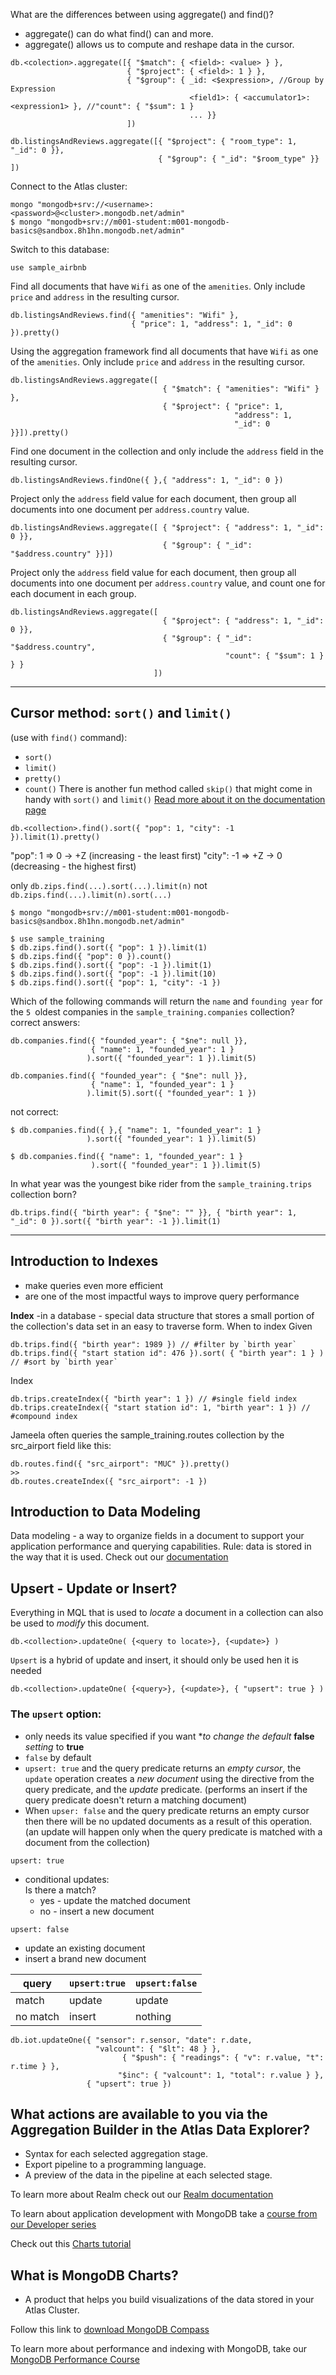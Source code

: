What are the differences between using aggregate() and find()?
- aggregate() can do what find() can and more.
- aggregate() allows us to compute and reshape data in the cursor.
```
db.<colection>.aggregate([{ "$match": { <field>: <value> } },
                          { "$project": { <field>: 1 } },
                          { "$group": { _id: <$expression>, //Group by Expression
                                        <field1>: { <accumulator1>: <expression1> }, //"count": { "$sum": 1 }
                                        ... }}
                          ])

db.listingsAndReviews.aggregate([{ "$project": { "room_type": 1, "_id": 0 }},
                                 { "$group": { "_id": "$room_type" }} ])
```

Connect to the Atlas cluster:
``` 
mongo "mongodb+srv://<username>:<password>@<cluster>.mongodb.net/admin"
$ mongo "mongodb+srv://m001-student:m001-mongodb-basics@sandbox.8h1hn.mongodb.net/admin"
``` 
Switch to this database:
``` 
use sample_airbnb
``` 
Find all documents that have `Wifi` as one of the `amenities`. Only include `price` and `address` in the resulting cursor.
``` 
db.listingsAndReviews.find({ "amenities": "Wifi" },
                           { "price": 1, "address": 1, "_id": 0 }).pretty()
``` 
Using the aggregation framework find all documents that have `Wifi` as one of the `amenities`. 
Only include `price` and `address` in the resulting cursor.
``` 
db.listingsAndReviews.aggregate([
                                  { "$match": { "amenities": "Wifi" } },
                                  { "$project": { "price": 1,
                                                  "address": 1,
                                                  "_id": 0 }}]).pretty()
``` 
Find one document in the collection and only include the `address` field in the resulting cursor.
``` 
db.listingsAndReviews.findOne({ },{ "address": 1, "_id": 0 })
``` 
Project only the `address` field value for each document, then group all documents into one document per `address.country` value.
``` 
db.listingsAndReviews.aggregate([ { "$project": { "address": 1, "_id": 0 }},
                                  { "$group": { "_id": "$address.country" }}])
``` 
Project only the `address` field value for each document, then group all documents into one document per `address.country` value, and count one for each document in each group.
``` 
db.listingsAndReviews.aggregate([
                                  { "$project": { "address": 1, "_id": 0 }},
                                  { "$group": { "_id": "$address.country",
                                                "count": { "$sum": 1 } } }
                                ])
```
---
## Cursor method: `sort()` and `limit()` 
(use with `find()` command):
- `sort()`
- `limit()`
- `pretty()`
- `count()`
There is another fun method called `skip()` that might come in handy with `sort()` and `limit()`
[Read more about it on the documentation page](https://docs.mongodb.com/manual/reference/method/cursor.skip/index.html)
```
db.<collection>.find().sort({ "pop": 1, "city": -1 }).limit(1).pretty()
```
"pop": 1 => 0 -> +Z (increasing - the least first)
"city": -1 => +Z -> 0 (decreasing - the highest first)

only `db.zips.find(...).sort(...).limit(n)`
not `db.zips.find(...).limit(n).sort(...)`

```
$ mongo "mongodb+srv://m001-student:m001-mongodb-basics@sandbox.8h1hn.mongodb.net/admin"

$ use sample_training
$ db.zips.find().sort({ "pop": 1 }).limit(1)
$ db.zips.find({ "pop": 0 }).count()
$ db.zips.find().sort({ "pop": -1 }).limit(1)
$ db.zips.find().sort({ "pop": -1 }).limit(10)
$ db.zips.find().sort({ "pop": 1, "city": -1 })
```
Which of the following commands will return the `name` and `founding year` for the `5 `oldest companies 
in the `sample_training.companies` collection?
correct answers:
```
db.companies.find({ "founded_year": { "$ne": null }},
                  { "name": 1, "founded_year": 1 }
                 ).sort({ "founded_year": 1 }).limit(5)
         
db.companies.find({ "founded_year": { "$ne": null }},
                  { "name": 1, "founded_year": 1 }
                 ).limit(5).sort({ "founded_year": 1 })
```
not correct: 
```
$ db.companies.find({ },{ "name": 1, "founded_year": 1 }
                 ).sort({ "founded_year": 1 }).limit(5)

$ db.companies.find({ "name": 1, "founded_year": 1 }
                  ).sort({ "founded_year": 1 }).limit(5)
```

In what year was the youngest bike rider from the `sample_training.trips` collection born?
```
db.trips.find({ "birth year": { "$ne": "" }}, { "birth year": 1, "_id": 0 }).sort({ "birth year": -1 }).limit(1)
```
---
## Introduction to Indexes
- make queries even more efficient
- are one of the most impactful ways to improve query performance

**Index** -in a database - special data structure that stores a small portion of the collection's data set in an easy to traverse form.
When to index
Given
```
db.trips.find({ "birth year": 1989 }) // #filter by `birth year`
db.trips.find({ "start station id": 476 }).sort( { "birth year": 1 } ) // #sort by `birth year`
```
Index
```
db.trips.createIndex({ "birth year": 1 }) // #single field index
db.trips.createIndex({ "start station id": 1, "birth year": 1 }) // #compound index 
```
Jameela often queries the sample_training.routes collection by the src_airport field like this:
```
db.routes.find({ "src_airport": "MUC" }).pretty()
>>
db.routes.createIndex({ "src_airport": -1 })
```
## Introduction to Data Modeling

Data modeling - a way to organize fields in a document to support your application performance and querying capabilities.
Rule: data is stored in the way that it is used. 
Check out our [documentation](https://docs.mongodb.com/manual/core/data-modeling-introduction/) 

## Upsert - Update or Insert?
Everything in MQL that is used to *locate* a document in a collection can also be used to *modify* this document.   
```
db.<collection>.updateOne( {<query to locate>}, {<update>} )
```
`Upsert` is a hybrid of update and insert, it should only be used hen it is needed  
```
db.<collection>.updateOne( {<query>}, {<update>}, { "upsert": true } )
``` 
### The `upsert` option: 
  
- only needs its value specified if you want **to change the default* **false** *setting* to **true**
- `false` by default
- `upsert: true` and the query predicate returns an *empty cursor*, 
  the `update` operation creates a *new document* using the directive from the query predicate, and the *update* predicate. 
  (performs an insert if the query predicate doesn't return a matching document)
- When `upser: false` and the query predicate returns an empty cursor then there will be no updated documents as a result of this operation.  
  (an update will happen only when the query predicate is matched with a document from the collection)


`upsert: true`
- conditional updates:  
  Is there a match?
  - yes - update the matched document
  - no - insert a new document

`upsert: false`
- update an existing document
- insert a brand new document

query | `upsert:true` |	`upsert:false`
---|---|---
match | update | update
no match | insert |	nothing

```
db.iot.updateOne({ "sensor": r.sensor, "date": r.date,
                   "valcount": { "$lt": 48 } },
                         { "$push": { "readings": { "v": r.value, "t": r.time } },
                        "$inc": { "valcount": 1, "total": r.value } },
                 { "upsert": true })
```

## What actions are available to you via the Aggregation Builder in the Atlas Data Explorer?

- Syntax for each selected aggregation stage.
- Export pipeline to a programming language.
- A preview of the data in the pipeline at each selected stage.

To learn more about Realm check out our [Realm documentation](https://docs.mongodb.com/realm/)

To learn about application development with MongoDB take a [course from our Developer series](https://university.mongodb.com/learning_paths/developer)

Check out this [Charts tutorial](https://docs.mongodb.com/charts/saas/tutorial/order-data/order-data-tutorial-overview/)

## What is MongoDB Charts?
- A product that helps you build visualizations of the data stored in your Atlas Cluster.

Follow this link to [download MongoDB Compass](https://www.mongodb.com/try/download/compass)

To learn more about performance and indexing with MongoDB, take our [MongoDB Performance Course](https://university.mongodb.com/courses/M201/about)
